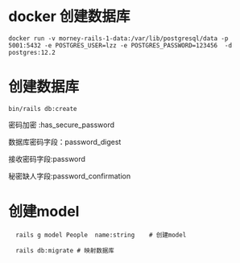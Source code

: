# docker 创建数据库
```shell script
docker run -v morney-rails-1-data:/var/lib/postgresql/data -p 5001:5432 -e POSTGRES_USER=lzz -e POSTGRES_PASSWORD=123456  -d postgres:12.2

```

# 创建数据库
 ```
 bin/rails db:create
 ```

密码加密 :has_secure_password
 
数据库密码字段：password_digest

接收密码字段:password

秘密缺人字段:password_confirmation
# 创建model
```  shell script
  rails g model People  name:string    # 创建model

  rails db:migrate # 映射数据库
```
